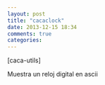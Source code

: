 ```yaml
---
layout: post
title: "cacaclock"
date: 2013-12-15 18:34
comments: true
categories: 
---
```

[caca-utils]

Muestra un reloj digital en ascii

